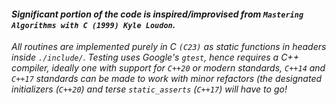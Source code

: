 #### _Significant portion of the code is inspired/improvised from `Mastering Algorithms with C (1999) Kyle Loudon`._

_All routines are implemented purely in C `(C23)` as static functions in headers inside `./include/`._
_Testing uses Google's `gtest`, hence requires a C++ compiler, ideally one with support for `C++20` or modern standards,
`C++14` and `C++17` standards can be made to work with minor refactors (the designated initializers (`C++20`) 
and terse `static_asserts` (`C++17`) will have to go!_